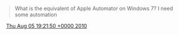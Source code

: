 > What is the equivalent of Apple Automator on Windows 7? I need some automation

<img src="../../media/tweet.ico" width="12" /> [Thu Aug 05 19:21:50 +0000 2010](https://twitter.com/DromerDenker/status/20410725234)